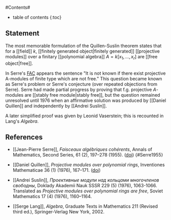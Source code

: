
#Contents#
* table of contents
{:toc}


## Statement 

The most memorable formulation of the Quillen-Suslin theorem states that for a [[field]] $k$, [[finitely generated object|finitely generated]] [[projective modules]] over a finitary [[polynomial algebra]] $A = k[x_1, \ldots, x_r]$ are [[free object|free]]. 

In Serre's [FAC](#Serre1955) appears the sentence "It is not known if there exist projective A-modules of finite type which are not free." This question became known as Serre's problem or Serre's conjecture (over repeated objections from Serre). Serre had made partial progress by proving that f.g. projective $A$-modules are [[stably free module|stably free]], but the question remained unresolved until 1976 when an affirmative solution was produced by [[Daniel Quillen]] and independently by [[Andrei Suslin]]. 

A later simplified proof was given by Leonid Vaserstein; this is recounted in Lang's *Algebra*. 

## References 

* [[Jean-Pierre Serre]], *Faisceaux algébriques cohérents*, Annals of Mathematics, Second Series, 61 (2), 197–278 (1955). ([doi](http://www.jstor.org/stable/1969915?origin=crossref&seq=1#page_scan_tab_contents)) 
 {#Serre1955} 

* [[Daniel Quillen]], *Projective modules over polynomial rings*, Inventiones Mathematicae 36 (1) (1976), 167–171. ([doi](http://link.springer.com/article/10.1007%2FBF01390008)) 

* [[Andrei Suslin]], *Проективные модули над кольцами многочленов свободны*, Doklady Akademii Nauk SSSR 229 (5) (1976), 1063-1066. Translated as *Projective modules over polynomial rings are free*, Soviet Mathematics 17 (4) (1976),  1160–1164. 

* [[Serge Lang]], *Algebra*, Graduate Texts in Mathematics 211 (Revised third ed.), Springer-Verlag New York, 2002. 
